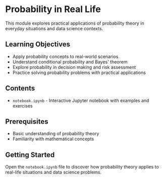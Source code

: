 # Probability in Real Life

This module explores practical applications of probability theory in everyday situations and data science contexts.

## Learning Objectives

- Apply probability concepts to real-world scenarios
- Understand conditional probability and Bayes' theorem
- Explore probability in decision making and risk assessment
- Practice solving probability problems with practical applications

## Contents

- `notebook.ipynb` - Interactive Jupyter notebook with examples and exercises

## Prerequisites

- Basic understanding of probability theory
- Familiarity with mathematical concepts

## Getting Started

Open the `notebook.ipynb` file to discover how probability theory applies to real-life situations and data science problems.